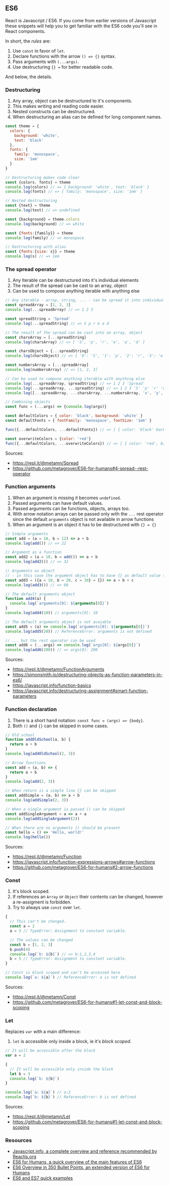 ## ES6

React is Javascript / ES6. If you come from earlier versions of Javascript these snippets will help you to get familiar with the ES6 code you'll see in React components.

In short, the *rules* are:

1. Use `const` in favor of `let`.
2. Declare functions with the arrow `() => {}` syntax.
3. Pass arguments with `(...args)`.
4. Use destructuring `{} =` for better readable code. 

And below, the details.

### Destructuring

1. Any array, object can be destructured to it's components.
2. This makes writing and reading code easier.
3. Nested constructs can be destructured.
4. When destructuring an alias can be defined for long component names.

```Javascript
const theme = {
  colors: {
    background: 'white',
    text: 'black'
  },
  fonts: {
    family: 'monospace',
    size: '1em'
  }
}

// Destructuring makes code clear
const {colors, fonts} = theme
console.log(colors) // => { background: 'white', text: 'black' }
console.log(fonts) // => { family: 'monospace', size: '1em' }

// Nested destructuring
const {text} = theme
console.log(text) // => undefined

const {background} = theme.colors
console.log(background) // => white

const {fonts:{family}} = theme
console.log(family) // => monospace

// Destructuring with alias
const {fonts:{size: s}} = theme
console.log(s) // => 1em
```

### The spread operator

1. Any Iterable can be destructured into it's individual elements
2. The result of the spread can be cast to an array, object
3. Can be used to compose anything iterable with anything else

```Javascript
// Any iterable - array, string, ... - can be spread it into individual elements
const spreadArray = [1, 2, 3]
console.log(...spreadArray) // => 1 2 3

const spreadString = 'Spread'
console.log(...spreadString) // => S p r e a d

// The result of the spread can be cast into an array, object
const charsArray = [...spreadString]
console.log(charsArray) // => [ 'S', 'p', 'r', 'e', 'a', 'd' ]

const charsObject = {...spreadString}
console.log(charsObject) // => { '0': 'S', '1': 'p', '2': 'r', '3': 'e', '4': 'a', '5': 'd' }

const numbersArray = [...spreadArray]
console.log(numbersArray) // => [1, 2, 3]

// Can be used to compose anything iterable with anything else
console.log(...spreadArray, spreadString) // => 1 2 3 'Spread'
console.log(...spreadArray, ...spreadString) // => 1 2 3 'S' 'p' 'r' 'e' 'a' 'd'
console.log([...spreadArray, ...charsArray, ...numbersArray, 'x', 'y', 'z', ...spreadString]) // => [ 1, 2, 3, 'S', 'p', 'r', 'e', 'a', 'd', 1, 2, 3, 'x', 'y', 'z', 'S', 'p', 'r', 'e', 'a', 'd' ]

// Combining objects
const func = (...args) => {console.log(args)}

const defaultColors = { color: 'black', background: 'white' }
const defaultFonts = { fontFamily: 'monospace', fontSize: '1em' }

func({...defaultColors, ...defaultFonts}) // => [ { color: 'black' background: 'white', fontFamily: 'monospace', fontSize: '1em' } ]

const overwriteColors = {color: 'red'}
func({...defaultColors, ...overwriteColors}) // => [ { color: 'red', background: 'white' } ]
```

Sources:
- https://repl.it/@metamn/Spread
- https://github.com/metagrover/ES6-for-humans#4-spread--rest-operator

### Function arguments

1. When an argument is missing it becomes `undefined`.
2. Passed arguments can have default values.
3. Passed arguments can be functions, objects, arrays too.
4. With arrow notation arrays can be passed only with the `...` rest operator since the default `arguments` object is not available in arrow functions
5. When an argument is an object it has to be destructured with `{} = {}`

```Javascript
// Simple arguments
const add = (a = 10, b = 12) => a + b
console.log(add()) // => 22

// Argument as a function
const add2 = (a = 10, b = add()) => a + b
console.log(add2()) // => 32

// Arguments as object
// - in this case the argument object has to have {} as default value to let destructuring work
const add3 = ({a = 10, b = 20, c = 30} = {}) => a + b + c
console.log(add3()) // => 60

// The default arguments object
function add4(a) {
  console.log(`arguments[0]: ${arguments[0]}`)
}
console.log(add4(10)) // arguments[0]: 10

// The default arguments object is not avaiable
const add5 = (a) => console.log(`arguments[0]: ${arguments[0]}`)
console.log(add5(20)) // ReferenceError: arguments is not defined

// ... but the rest operator can be used
const add6 = (...args) => console.log(`args[0]: ${args[0]}`)
console.log(add6(200)) // => args[0]: 200
```

Sources:
- https://repl.it/@metamn/FunctionArguments
- https://simonsmith.io/destructuring-objects-as-function-parameters-in-es6/
- https://javascript.info/function-basics
- https://javascript.info/destructuring-assignment#smart-function-parameters

### Function declaration

1. There is a short hand notation: `const func = (args) => {body}`.
2. Both `()` and `{}` can be skipped in some cases.

```Javascript
// Old school
function addOldSchool(a, b) {
  return a + b
}
console.log(addOldSchool(2, 3))

// Arrow functions
const add = (a, b) => {
  return a + b
}
console.log(add(2, 3))

// When return is a simple line {} can be skipped
const addSimple = (a, b) => a + b
console.log(addSimple(2, 3))

// When a single argument is passed () can be skipped
const addSingleArgument = a => a + a
console.log(addSingleArgument(2))

// When there are no arguments () should be present
const hello = () => 'Hello, world!'
console.log(hello())
```

Sources:
- https://repl.it/@metamn/Function
- https://javascript.info/function-expressions-arrows#arrow-functions
- https://github.com/metagrover/ES6-for-humans#2-arrow-functions

### Const

1. It's block scoped.
2. If references an `Array` or `Object` their contents can be changed, however a re-assigment is forbidden.
3. Try to always use `const` over `let`.

```Javascript
{
  // This can't be changed.
  const a = 2
  a = 3 // TypeError: Assignment to constant variable.

  // The values can be changed
  const b = [1, 2, 3]
  b.push(4)
  console.log(`b: ${b}`) // => b:1,2,3,4
  b = 5 // TypeError: Assignment to constant variable.
}

// Const is block scoped and can't be accessed here
console.log(`a: ${a}`) // ReferenceError: a is not defined
```

Sources:
- https://repl.it/@metamn/Const
- https://github.com/metagrover/ES6-for-humans#1-let-const-and-block-scoping

### Let

Replaces `var` with a main difference:

1. `let` is accessible only inside a block, ie it's *block scoped*.

```Javascript
// It will be accessible after the block
var a = 2

{
  // It will be accessible only inside the block
  let b = 3
  console.log(`b: ${b}`)
}

console.log(`a: ${a}`) // a:2
console.log(`b: ${b}`) // ReferenceError: b is not defined
```

Sources:
- https://repl.it/@metamn/Let
- https://github.com/metagrover/ES6-for-humans#1-let-const-and-block-scoping

### Resources

- [Javascript.info, a complete overview and reference recommended by Reactjs.org](https://javascript.info/)
- [ES6 for Humans, a quick overview of the main features of ES6](https://github.com/metagrover/ES6-for-humans)
- [ES6 Overview in 350 Bullet Points, an extended version of ES6 for Humans](https://ponyfoo.com/articles/es6)
- [ES6 and ES7 quick examples](https://medium.freecodecamp.org/here-are-examples-of-everything-new-in-ecmascript-2016-2017-and-2018-d52fa3b5a70e)
